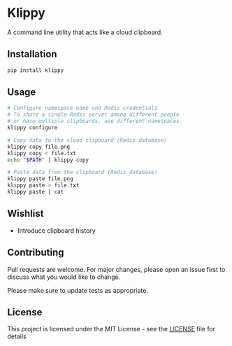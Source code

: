 # Klippy

A command line utility that acts like a cloud clipboard.

## Installation

```bash
pip install klippy
```

## Usage

```bash
# Configure namespace name and Redis credentials
# To share a single Redis server among different people
# or have multiple clipboards, use different namespaces.
klippy configure

# Copy data to the cloud clipboard (Redis database)
klippy copy file.png
klippy copy < file.txt
echo "$PATH" | klippy copy

# Paste data from the clipboard (Redis database)
klippy paste file.png
klippy paste > file.txt
klippy paste | cat
```

## Wishlist

- Introduce clipboard history

## Contributing

Pull requests are welcome. For major changes, please open an issue first to discuss what you would like to change.

Please make sure to update tests as appropriate.

## License

This project is licensed under the MIT License - see the [LICENSE](LICENSE) file for details
